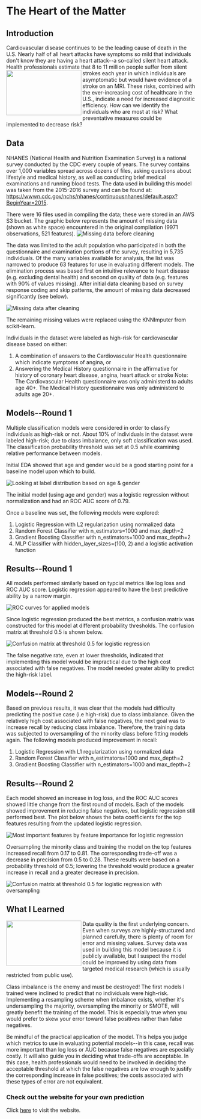 # The Heart of the Matter

## Introduction

<p>Cardiovascular disease continues to be the leading cause of death in the U.S.  Nearly half of all heart attacks have symptoms so mild that individuals don't know they are having a heart attack--a so-called silent heart attack.  Health professionals estimate that 8 to 11 million people suffer from silent strokes <img align="left" width="200" height="120" src="img/marcelo-leal-k7ll1hpdhFA-unsplash.jpg"> each year in which individuals are asymptomatic but would have evidence of a stroke on an MRI.  These risks, combined with the ever-increasing cost of healthcare in the U.S., indicate a need for increased diagnostic efficiency.  How can we identify the individuals who are most at risk?  What preventative measures could be implemented to decrease risk?</p>

## Data

NHANES (National Health and Nutrition Examination Survey) is a national survey conducted by the CDC every couple of years.  The survey contains over 1,000 variables spread across dozens of files, asking questions about lifestyle and medical history, as well as conducting brief medical examinations and running blood tests.
The data used in building this model was taken from the 2015-2016 survey and can be found at:  
https://wwwn.cdc.gov/nchs/nhanes/continuousnhanes/default.aspx?BeginYear=2015.

There were 16 files used in compiling the data; these were stored in an AWS S3 bucket. The graphic below represents the amount of missing data (shown as white space) encountered in the original compilation (9971 observations, 521 features).
![Missing data before cleaning](img/missing_before.png)

The data was limited to the adult population who participated in both the questionnaire and examination portions of the survey, resulting in 5,735 individuals.  Of the many variables available for analysis, the list was narrowed to produce 63 features for use in evaluating different models.  The elimination process was based first on intuitive relevance to heart disease (e.g. excluding dental health) and second on quality of data (e.g. features with 90% of values missing). After initial data cleaning based on survey response coding and skip patterns, the amount of missing data decreased significantly (see below).

![Missing data after cleaning](img/missing_after.png)

The remaining missing values were replaced using the KNNImputer from scikit-learn.

Individuals in the dataset were labeled as high-risk for cardiovascular disease based on either:

1. A combination of answers to the Cardiovascular Health questionnaire which indicate symptoms of angina, or
2. Answering the Medical History questionnaire in the affirmative for history of coronary heart disease, angina, heart attack or stroke 
Note: The Cardiovascular Health questionnaire was only administerd to adults age 40+.  The Medical History questionnaire was only administerd to adults age 20+.

## Models--Round 1

Multiple classification models were considered in order to classify individuals as high-risk or not.  About 10% of individuals in the dataset were labeled high-risk; due to class imbalance, only soft classification was used. The classification probability threshold was set at 0.5 while examining relative performance between models.

Initial EDA showed that age and gender would be a good starting point for a baseline model upon which to build.

![Looking at label distribution based on age & gender](img/initial_model_dist.png)

The initial model (using age and gender) was a logistic regression without normalization and had an ROC AUC score of 0.79.

Once a baseline was set, the following models were explored:

1. Logistic Regression with L2 regularization using normalized data
2. Random Forest Classifier with n_estimators=1000 and max_depth=2
3. Gradient Boosting Classifier with n_estimators=1000 and max_depth=2
4. MLP Classifier with hidden_layer_sizes=(100, 2) and a logistic activation function


## Results--Round 1

All models performed similarly based on typcial metrics like log loss and ROC AUC score.  Logistic regression appeared to have the best predictive ability by a narrow margin.

![ROC curves for applied models](img/roc_comparison.png)

Since logistic regression produced the best metrics, a confusion matrix was constructed for this model at different probability thresholds.  The confusion matrix at threshold 0.5 is shown below.

![Confusion matrix at threshold 0.5 for logistic regression](img/cf_log5.png)

The false negative rate, even at lower thresholds, indicated that implementing this model would be impractical due to the high cost associated with false negatives.  The model needed greater ability to predict the high-risk label.

## Models--Round 2

Based on previous results, it was clear that the models had difficulty predicting the positive case (i.e high-risk) due to class imbalance.  Given the relatively high cost associated with false negatives, the next goal was to increase recall by reducing class imbalance.  Therefore, the training data was subjected to oversampling of the minority class before fitting models again. The following models produced improvement in recall:

1. Logistic Regression with L1 regularization using normalized data
2. Random Forest Classifier with n_estimators=1000 and max_depth=2
3. Gradient Boosting Classifier with n_estimators=1000 and max_depth=2


## Results--Round 2

Each model showed an increase in log loss, and the ROC AUC scores showed little change from the first round of models.  Each of the models showed improvement in reducing false negatives, but logistic regression still performed best. The plot below shows the beta coefficients for the top features resulting from the updated logistic regression.

![Most important features by feature importance for logistic regression](img/feature_importance_reduced.png)

Oversampling the minority class and training the model on the top features increased recall from 0.17 to 0.81.  The corresponding trade-off was a decrease in precision from 0.5 to 0.28.  These results were based on a probability threshold of 0.5; lowering the threshold would produce a greater increase in recall and a greater decrease in precision.

![Confusion matrix at threshold 0.5 for logistic regression with oversampling](img/cf_log_upsample_limited.png)

## What I Learned

<img align="left" width="200" height="120" src="img/element5-digital-OyCl7Y4y0Bk-unsplash.jpg">Data quality is the first underlying concern.  Even when surveys are highly-structured and planned carefully, there is plenty of room for error and missing values.  Survey data was used in building this model because it is publicly available, but I suspect the model could be improved by using data from targeted medical research (which is usually restricted from public use).

Class imbalance is the enemy and must be destroyed!  The first models I trained were inclined to predict that no individuals were high-risk.  Implementing a resampling scheme when imbalance exists, whether it's undersampling the majority, oversampling the minority or SMOTE, will greatly benefit the training of the model.  This is especially true when you would prefer to skew your error toward false positives rather than false negatives.

Be mindful of the practical application of the model.  This helps you judge which metrics to use in evaluating potential models--in this case, recall was more important than log loss or AUC because false negatives are especially costly.  It will also guide you in deciding what trade-offs are acceptable.  In this case, health professionals would need to be involved in deciding the acceptable threshold at which the false negatives are low enough to justify the corresponding increase in false positives; the costs associated with these types of error are not equivalent.

### Check out the website for your own prediction

Click [here](44.232.41.241) to visit the website.
